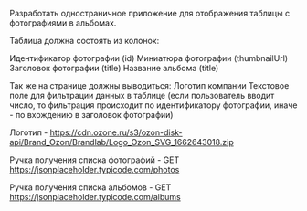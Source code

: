 Разработать одностраничное приложение для отображения таблицы с фотографиями в альбомах.

Таблица должна состоять из колонок:

Идентификатор фотографии (id)
Миниатюра фотографии (thumbnailUrl)
Заголовок фотографии (title)
Название альбома (title)
 
Так же на странице должны выводиться:
Логотип компании
Текстовое поле для фильтрации данных в таблице (если пользователь вводит число, то фильтрация происходит по идентификатору фотографии, иначе - по вхождению в заголовок фотографии)
 
Логотип - https://cdn.ozone.ru/s3/ozon-disk-api/Brand_Ozon/Brandlab/Logo_Ozon_SVG_1662643018.zip 

Ручка получения списка фотографий - GET https://jsonplaceholder.typicode.com/photos  

Ручка получения списка альбомов - GET https://jsonplaceholder.typicode.com/albums 